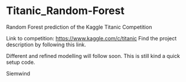 # Titanic_Random-Forest
Random Forest prediction of the Kaggle Titanic Competition

Link to competition: https://www.kaggle.com/c/titanic
Find the project description by following this link.

Different and refined modelling will follow soon.
This is still kind a quick setup code.

Siemwind

